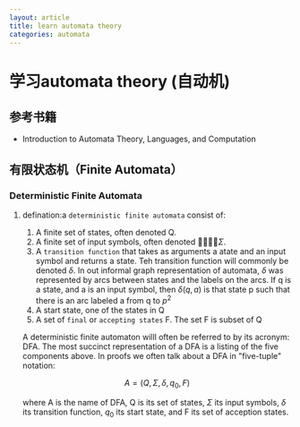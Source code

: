 ```yaml
---
layout: article
title: learn automata theory
categories: automata
---
```


# 学习automata theory (自动机)

## 参考书籍
* Introduction to Automata Theory, Languages, and Computation


## 有限状态机（Finite Automata）

### Deterministic Finite Automata

1. defination:a `deterministic finite automata` consist of:

    1. A finite set of states, often denoted Q.
    1. A finite set of input symbols, often denoted $\Sigma$.
    1. A `transition function` that takes as arguments a atate and an input symbol and returns a state. Teh transition function will commonly be denoted $\delta$. In out informal graph representation of automata, $\delta$ was represented by arcs between states and the labels on the arcs. If q is a state, and a is an input symbol, then $\delta(q, a)$ is that state p such that there is an arc labeled a from q to $p^2$
    1. A start state, one of the states in Q
    1. A set of `final` or `accepting states` F. The set F is subset of Q

    A deterministic finite automaton willl often be referred to by its acronym: DFA. The most succinct representation of a DFA is a listing of the five components above. In proofs we often talk about a DFA in "five-tuple" notation:
    
     $$A=(Q,\Sigma, \delta, q_0, F)$$

    where A is the name of DFA, Q is its set of states, $\Sigma$ its input symbols, $\delta$ its transition function, $q_0$ its start state, and F its set of acception states.